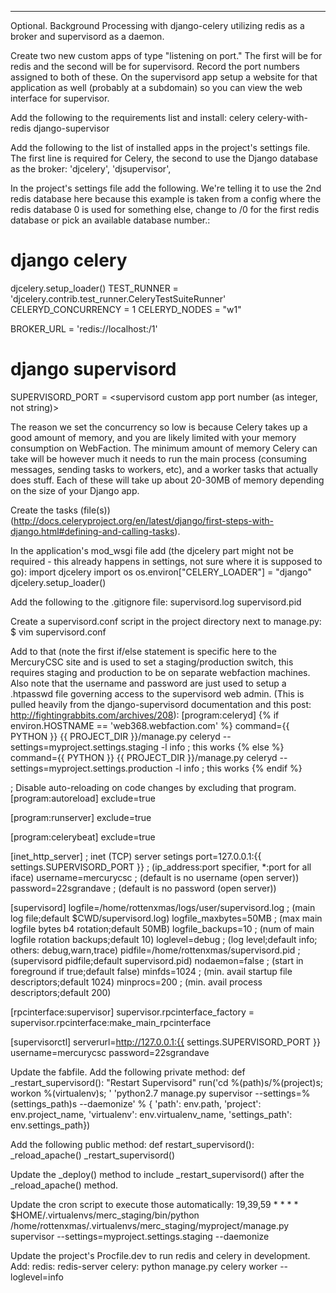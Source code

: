 
-------------------------------------------------------------------------------------------------------------------------------------
Optional. Background Processing with django-celery utilizing redis as a broker and supervisord as a daemon. 

Create two new custom apps of type "listening on port." The first will be for redis and the second will be for supervisord. Record the port numbers assigned to both of these. On the supervisord app setup a website for that application as well (probably at a subdomain) so you can view the web interface for supervisor.

Add the following to the requirements list and install:
celery
celery-with-redis
django-supervisor

Add the following to the list of installed apps in the project's settings file. The first line is required for Celery, the second to use the Django database as the broker:
'djcelery',
'djsupervisor',

In the project's settings file add the following. We're telling it to use the 2nd redis database here because this example is taken from a config where the redis database 0 is used for something else, change to /0 for the first redis database or pick an available database number.:
# django celery
djcelery.setup_loader()
TEST_RUNNER = 'djcelery.contrib.test_runner.CeleryTestSuiteRunner'
CELERYD_CONCURRENCY = 1
CELERYD_NODES = "w1"

BROKER_URL = 'redis://localhost:<redis custom app port number>/1'

# django supervisord
SUPERVISORD_PORT = <supervisord custom app port number (as integer, not string)>

The reason we set the concurrency so low is because Celery takes up a good amount of memory, and you are likely limited with your memory consumption on WebFaction. The minimum amount of memory Celery can take will be however much it needs to run the main process (consuming messages, sending tasks to workers, etc), and a worker tasks that actually does stuff. Each of these will take up about 20-30MB of memory depending on the size of your Django app.

Create the tasks (file(s)) (http://docs.celeryproject.org/en/latest/django/first-steps-with-django.html#defining-and-calling-tasks).

In the application's mod_wsgi file add (the djcelery part might not be required - this already happens in settings, not sure where it is supposed to go):
import djcelery
import os
os.environ["CELERY_LOADER"] = "django"
djcelery.setup_loader()

Add the following to the .gitignore file:
supervisord.log
supervisord.pid

Create a supervisord.conf script in the project directory next to manage.py:
$ vim supervisord.conf

Add to that (note the first if/else statement is specific here to the MercuryCSC site and is used to set a staging/production switch, this requires staging and production to be on separate webfaction machines. Also note that the username and password are just used to setup a .htpasswd file governing access to the supervisord web admin. (This is pulled heavily from the django-supervisord documentation and this post: http://fightingrabbits.com/archives/208):
[program:celeryd]
{% if environ.HOSTNAME == 'web368.webfaction.com' %}
command={{ PYTHON }} {{ PROJECT_DIR }}/manage.py celeryd --settings=myproject.settings.staging -l info ; this works
{% else %}
command={{ PYTHON }} {{ PROJECT_DIR }}/manage.py celeryd --settings=myproject.settings.production -l info ; this works
{% endif %}

; Disable auto-reloading on code changes by excluding that program.
[program:autoreload]
exclude=true

[program:runserver]
exclude=true

[program:celerybeat]
exclude=true

[inet_http_server]                          ; inet (TCP) server setings
port=127.0.0.1:{{ settings.SUPERVISORD_PORT }}                 ; (ip_address:port specifier, *:port for all iface)
username=mercurycsc                         ; (default is no username (open server))
password=22sgrandave                            ; (default is no password (open server))
 
[supervisord]
logfile=/home/rottenxmas/logs/user/supervisord.log         ; (main log file;default $CWD/supervisord.log)
logfile_maxbytes=50MB                               ; (max main logfile bytes b4 rotation;default 50MB)
logfile_backups=10                                  ; (num of main logfile rotation backups;default 10)
loglevel=debug                                      ; (log level;default info; others: debug,warn,trace)
pidfile=/home/rottenxmas/supervisord.pid                                  ; (supervisord pidfile;default supervisord.pid)
nodaemon=false                                      ; (start in foreground if true;default false)
minfds=1024                                         ; (min. avail startup file descriptors;default 1024)
minprocs=200                                        ; (min. avail process descriptors;default 200)
 
[rpcinterface:supervisor]
supervisor.rpcinterface_factory = supervisor.rpcinterface:make_main_rpcinterface
 
[supervisorctl]
serverurl=http://127.0.0.1:{{ settings.SUPERVISORD_PORT }}
username=mercurycsc
password=22sgrandave

Update the fabfile. Add the following private method:
def _restart_supervisord():
    "Restart Supervisord"
    run('cd %(path)s/%(project)s; workon %(virtualenv)s; '
        'python2.7 manage.py supervisor --settings=%(settings_path)s --daemonize' % {
            'path': env.path, 'project': env.project_name,
            'virtualenv': env.virtualenv_name,
            'settings_path': env.settings_path})

Add the following public method:
def restart_supervisord():
    _reload_apache()
    _restart_supervisord()

Update the _deploy() method to include _restart_supervisord() after the _reload_apache() method.

Update the cron script to execute those automatically:
19,39,59 * * * * $HOME/.virtualenvs/merc_staging/bin/python /home/rottenxmas/.virtualenvs/merc_staging/myproject/manage.py supervisor --settings=myproject.settings.staging --daemonize

Update the project's Procfile.dev to run redis and celery in development. Add:
redis: redis-server
celery: python manage.py celery worker --loglevel=info
